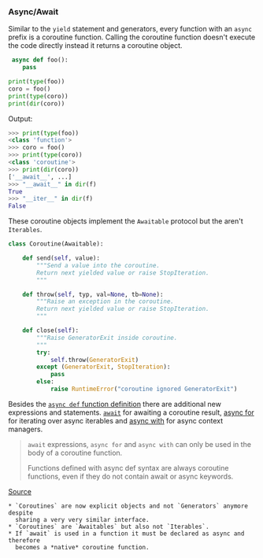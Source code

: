 ### Async/Await

Similar to the `yield` statement and generators, every function with an `async`
prefix is a coroutine function. Calling the coroutine function doesn't execute
the code directly instead it returns a coroutine object.

```python
 async def foo():
    pass

print(type(foo))
coro = foo()
print(type(coro))
print(dir(coro))
```

Output:

```python
>>> print(type(foo))
<class 'function'>
>>> coro = foo()
>>> print(type(coro))
<class 'coroutine'>
>>> print(dir(coro))
['__await__', ...]
>>> "__await__" in dir(f)
True
>>> "__iter__" in dir(f)
False
```

These coroutine objects implement the `Awaitable` protocol but the aren't
`Iterables`.

```python
class Coroutine(Awaitable):

    def send(self, value):
        """Send a value into the coroutine.
        Return next yielded value or raise StopIteration.
        """

    def throw(self, typ, val=None, tb=None):
        """Raise an exception in the coroutine.
        Return next yielded value or raise StopIteration.
        """

    def close(self):
        """Raise GeneratorExit inside coroutine.
        """
        try:
            self.throw(GeneratorExit)
        except (GeneratorExit, StopIteration):
            pass
        else:
            raise RuntimeError("coroutine ignored GeneratorExit")
```

Besides the [`async def` function definition](https://docs.python.org/3.10/reference/compound_stmts.html#coroutine-function-definition) there are
additional new expressions and statements. [`await`](https://docs.python.org/3.10/reference/expressions.html#await)
for awaiting a coroutine result, [async for](https://docs.python.org/3.10/reference/compound_stmts.html#the-async-for-statement)
for iterating over async iterables and [async with](https://docs.python.org/3.10/reference/compound_stmts.html#the-async-with-statement)
for async context managers.

> `await` expressions, `async for` and `async with` can only be used in the body
> of a coroutine function.
>
> Functions defined with async def syntax are always coroutine functions, even
> if they do not contain await or async keywords.

[Source](https://docs.python.org/3.10/reference/compound_stmts.html#coroutine-function-definition)

```{admonition} Summary
* `Coroutines` are now explicit objects and not `Generators` anymore despite
  sharing a very very similar interface.
* `Coroutines` are `Awaitables` but also not `Iterables`.
* If `await` is used in a function it must be declared as async and therefore
  becomes a *native* coroutine function.
```

